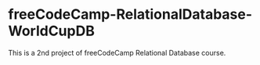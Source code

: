 # freeCodeCamp-RelationalDatabase-WorldCupDB
This is a 2nd project of freeCodeCamp Relational Database course.
